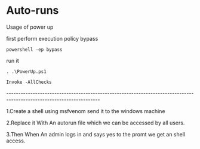 # Auto-runs

Usage of power up

first perform execution policy bypass

```
powershell -ep bypass
```

run it

```
. .\PowerUp.ps1
```

```
Invoke -AllChecks
```

\---------------------------------------------------------------------------------------------------------------------

1.Create a shell using msfvenom send it to the windows machine

2.Replace it With An autorun file which we can be accessed by all users.

3.Then When An admin logs in and says yes to the promt we get an shell access.

